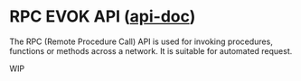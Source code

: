 # RPC EVOK API ([api-doc]())

The RPC (Remote Procedure Call) API is used for invoking procedures, functions or methods across a network.
It is suitable for automated request.

WIP